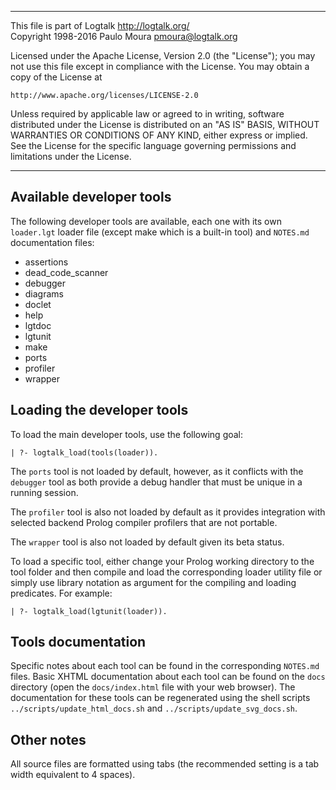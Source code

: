 ________________________________________________________________________

This file is part of Logtalk <http://logtalk.org/>  
Copyright 1998-2016 Paulo Moura <pmoura@logtalk.org>

Licensed under the Apache License, Version 2.0 (the "License");
you may not use this file except in compliance with the License.
You may obtain a copy of the License at

    http://www.apache.org/licenses/LICENSE-2.0

Unless required by applicable law or agreed to in writing, software
distributed under the License is distributed on an "AS IS" BASIS,
WITHOUT WARRANTIES OR CONDITIONS OF ANY KIND, either express or implied.
See the License for the specific language governing permissions and
limitations under the License.
________________________________________________________________________


Available developer tools
-------------------------

The following developer tools are available, each one with its own
`loader.lgt` loader file (except make which is a built-in tool) and
`NOTES.md` documentation files:

- assertions
- dead_code_scanner
- debugger
- diagrams
- doclet
- help
- lgtdoc
- lgtunit
- make
- ports
- profiler
- wrapper


Loading the developer tools
---------------------------

To load the main developer tools, use the following goal:

	| ?- logtalk_load(tools(loader)).

The `ports` tool is not loaded by default, however, as it conflicts with
the `debugger` tool as both provide a debug handler that must be unique
in a running session.

The `profiler` tool is also not loaded by default as it provides integration
with selected backend Prolog compiler profilers that are not portable.

The `wrapper` tool is also not loaded by default given its beta status.

To load a specific tool, either change your Prolog working directory
to the tool folder and then compile and load the corresponding loader 
utility file or simply use library notation as argument for the 
compiling and loading predicates. For example:

	| ?- logtalk_load(lgtunit(loader)).


Tools documentation
-------------------

Specific notes about each tool can be found in the corresponding `NOTES.md`
files. Basic XHTML documentation about each tool can be found on the `docs`
directory (open the `docs/index.html` file with your web browser). The
documentation for these tools can be regenerated using the shell scripts
`../scripts/update_html_docs.sh` and `../scripts/update_svg_docs.sh`.


Other notes
-----------

All source files are formatted using tabs (the recommended setting is a
tab width equivalent to 4 spaces).
